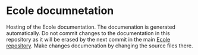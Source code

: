 # Ecole documnetation

Hosting of the Ecole documentation.
The documenation is generated automatically.
Do not commit changes to the documentation in this repository as it will be erased by
the next commit in the main [Ecole repository](https://github.com/ds4dm/ecole).
Make changes documenation by changing the source files there.
